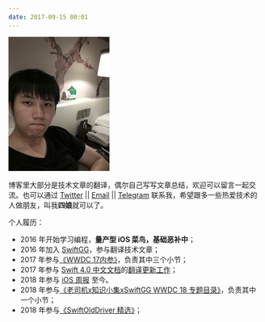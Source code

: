```yaml
---
date: 2017-09-15 00:01
---
```


<img src="images/15054688829100.jpg" alt="图1.4" title="图1.4" width="200"/>


博客里大部分是技术文章的翻译，偶尔自己写写文章总结，欢迎可以留言一起交流。也可以通过 [Twitter](http://twitter.com/kemchenj) || [Email](chenkem@gmail.com) || [Telegram](https://t.me/kemchenj) 联系我，希望跟多一些热爱技术的人做朋友，叫我**四娘**就可以了。

个人履历：

- 2016 年开始学习编程，**量产型 iOS  菜鸟，基础恶补中**；
- 2016 年加入 [SwiftGG](http://swift.gg)，参与翻译技术文章；
- 2017 年参与[《WWDC 17内参》](https://xiaozhuanlan.com/wwdc17)，负责其中三个小节；
- 2017 年参与 [Swift 4.0 中文文档](https://github.com/SwiftGGTeam/the-swift-programming-language-in-chinese)的[翻译更新工作](https://github.com/SwiftGGTeam/the-swift-programming-language-in-chinese/blob/gh-pages/source/chapter2/27_contributors.md)；
- 2018 年参与 [iOS 周报](https://github.com/SwiftOldDriver/iOS-Weekly) 至今。
- 2018 年参与[《老司机x知识小集xSwiftGG WWDC 18 专题目录》](https://juejin.im/post/5b1d284df265da6e572b3d87)，负责其中一个小节；
- 2018 年参与[《SwiftOldDriver 精选》](https://xiaozhuanlan.com/olddriver-selection)；

